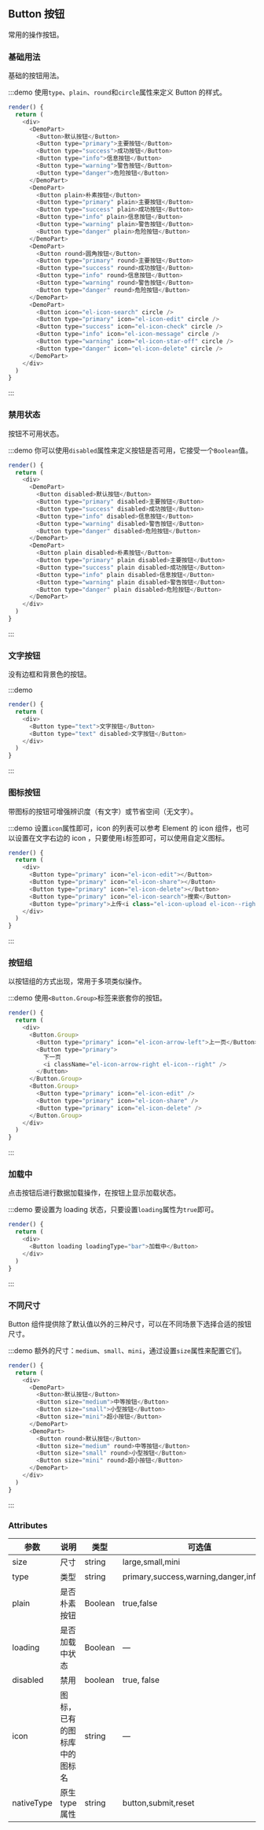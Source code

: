 ## Button 按钮
常用的操作按钮。

### 基础用法

基础的按钮用法。

:::demo 使用`type`、`plain`、`round`和`circle`属性来定义 Button 的样式。

```js
render() {
  return (
    <div>
      <DemoPart>
        <Button>默认按钮</Button>
        <Button type="primary">主要按钮</Button>
        <Button type="success">成功按钮</Button>
        <Button type="info">信息按钮</Button>
        <Button type="warning">警告按钮</Button>
        <Button type="danger">危险按钮</Button>
      </DemoPart>
      <DemoPart>
        <Button plain>朴素按钮</Button>
        <Button type="primary" plain>主要按钮</Button>
        <Button type="success" plain>成功按钮</Button>
        <Button type="info" plain>信息按钮</Button>
        <Button type="warning" plain>警告按钮</Button>
        <Button type="danger" plain>危险按钮</Button>
      </DemoPart>
      <DemoPart>
        <Button round>圆角按钮</Button>
        <Button type="primary" round>主要按钮</Button>
        <Button type="success" round>成功按钮</Button>
        <Button type="info" round>信息按钮</Button>
        <Button type="warning" round>警告按钮</Button>
        <Button type="danger" round>危险按钮</Button>
      </DemoPart>
      <DemoPart>
        <Button icon="el-icon-search" circle />
        <Button type="primary" icon="el-icon-edit" circle />
        <Button type="success" icon="el-icon-check" circle />
        <Button type="info" icon="el-icon-message" circle />
        <Button type="warning" icon="el-icon-star-off" circle />
        <Button type="danger" icon="el-icon-delete" circle />
      </DemoPart>
    </div>
  )
}
```
:::

### 禁用状态

按钮不可用状态。

:::demo 你可以使用`disabled`属性来定义按钮是否可用，它接受一个`Boolean`值。

```js
render() {
  return (
    <div>
      <DemoPart>
        <Button disabled>默认按钮</Button>
        <Button type="primary" disabled>主要按钮</Button>
        <Button type="success" disabled>成功按钮</Button>
        <Button type="info" disabled>信息按钮</Button>
        <Button type="warning" disabled>警告按钮</Button>
        <Button type="danger" disabled>危险按钮</Button>
      </DemoPart>
      <DemoPart>
        <Button plain disabled>朴素按钮</Button>
        <Button type="primary" plain disabled>主要按钮</Button>
        <Button type="success" plain disabled>成功按钮</Button>
        <Button type="info" plain disabled>信息按钮</Button>
        <Button type="warning" plain disabled>警告按钮</Button>
        <Button type="danger" plain disabled>危险按钮</Button>
      </DemoPart>
    </div>
  )
}
```

:::

### 文字按钮

没有边框和背景色的按钮。

:::demo

```js
render() {
  return (
    <div>
      <Button type="text">文字按钮</Button>
      <Button type="text" disabled>文字按钮</Button>
    </div>
  )
}
```
:::

### 图标按钮

带图标的按钮可增强辨识度（有文字）或节省空间（无文字）。

:::demo 设置`icon`属性即可，icon 的列表可以参考 Element 的 icon 组件，也可以设置在文字右边的 icon ，只要使用`i`标签即可，可以使用自定义图标。

```js
render() {
  return (
    <div>
      <Button type="primary" icon="el-icon-edit"></Button>
      <Button type="primary" icon="el-icon-share"></Button>
      <Button type="primary" icon="el-icon-delete"></Button>
      <Button type="primary" icon="el-icon-search">搜索</Button>
      <Button type="primary">上传<i class="el-icon-upload el-icon--right"></i></Button>
    </div>
  )
}
```
:::

### 按钮组

以按钮组的方式出现，常用于多项类似操作。

:::demo 使用`<Button.Group>`标签来嵌套你的按钮。

```js
render() {
  return (
    <div>
      <Button.Group>
        <Button type="primary" icon="el-icon-arrow-left">上一页</Button>
        <Button type="primary">
          下一页
          <i className="el-icon-arrow-right el-icon--right" />
        </Button>
      </Button.Group>
      <Button.Group>
        <Button type="primary" icon="el-icon-edit" />
        <Button type="primary" icon="el-icon-share" />
        <Button type="primary" icon="el-icon-delete" />
      </Button.Group>
    </div>
  )
}
```
:::

### 加载中

点击按钮后进行数据加载操作，在按钮上显示加载状态。

:::demo 要设置为 loading 状态，只要设置`loading`属性为`true`即可。

```js
render() {
  return (
    <div>
      <Button loading loadingType="bar">加载中</Button>
    </div>
  )
}
```
:::

### 不同尺寸

Button 组件提供除了默认值以外的三种尺寸，可以在不同场景下选择合适的按钮尺寸。

:::demo 额外的尺寸：`medium`、`small`、`mini`，通过设置`size`属性来配置它们。

```js
render() {
  return (
    <div>
      <DemoPart>
        <Button>默认按钮</Button>
        <Button size="medium">中等按钮</Button>
        <Button size="small">小型按钮</Button>
        <Button size="mini">超小按钮</Button>
      </DemoPart>
      <DemoPart>
        <Button round>默认按钮</Button>
        <Button size="medium" round>中等按钮</Button>
        <Button size="small" round>小型按钮</Button>
        <Button size="mini" round>超小按钮</Button>
      </DemoPart>
    </div>
  )
}
```
:::

### Attributes
| 参数      | 说明    | 类型      | 可选值       | 默认值   |
|---------- |-------- |---------- |-------------  |-------- |
| size     | 尺寸   | string  |   large,small,mini            |    —     |
| type     | 类型   | string    |   primary,success,warning,danger,info,text |     —    |
| plain     | 是否朴素按钮   | Boolean    | true,false | false   |
| loading     | 是否加载中状态   | Boolean    | — | false   |
| disabled  | 禁用    | boolean   | true, false   | false   |
| icon  | 图标，已有的图标库中的图标名 | string   |  —  |  —  |
| nativeType | 原生 type 属性 | string | button,submit,reset | button |
